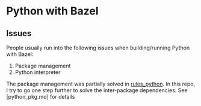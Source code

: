 # Python with Bazel

## Issues

People usually run into the following issues when building/running Python with Bazel:
1. Package management
1. Python interpreter

The package management was partially solved in [rules_python](https://github.com/bazelbuild/rules_python).
In this repo, I try to go one step further to solve the inter-package dependencies. See [python_pkg.md]
for details
